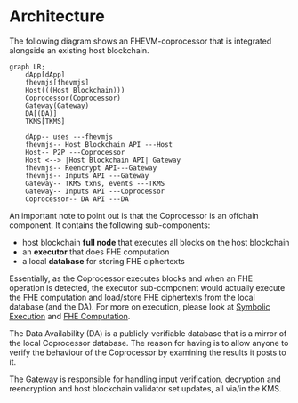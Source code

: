 # Architecture

The following diagram shows an FHEVM-coprocessor that is integrated alongside an existing host blockchain.

```mermaid
graph LR;
    dApp[dApp]
    fhevmjs[fhevmjs]
    Host(((Host Blockchain)))
    Coprocessor(Coprocessor)
    Gateway(Gateway)
    DA[(DA)]
    TKMS[TKMS]

    dApp-- uses ---fhevmjs
    fhevmjs-- Host Blockchain API ---Host
    Host-- P2P ---Coprocessor
    Host <--> |Host Blockchain API| Gateway
    fhevmjs-- Reencrypt API---Gateway
    fhevmjs-- Inputs API ---Gateway
    Gateway-- TKMS txns, events ---TKMS
    Gateway-- Inputs API ---Coprocessor
    Coprocessor-- DA API ---DA
```

An important note to point out is that the Coprocessor is an offchain component. It contains the following sub-components:
 * host blockchain **full node** that executes all blocks on the host blockchain
 * an **executor** that does FHE computation
 * a local **database** for storing FHE ciphertexts

Essentially, as the Coprocessor executes blocks and when an FHE operation is detected, the executor sub-component would actually execute the FHE computation and load/store FHE ciphertexts from the local database (and the DA). For more on execution, please look at [Symbolic Execution](../symbolic_execution.md) and [FHE Computation](fhe_computation.md).

The Data Availability (DA) is a publicly-verifiable database that is a mirror of the local Coprocessor database. The reason for having is to allow anyone to verify the behaviour of the Coprocessor by examining the results it posts to it.

The Gateway is responsible for handling input verification, decryption and reencryption and host blockchain validator set updates, all via/in the KMS.